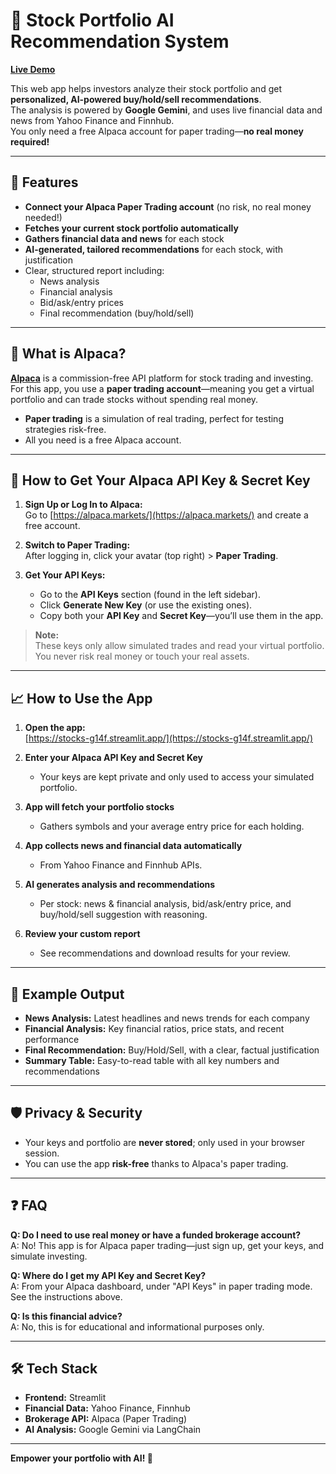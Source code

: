 # 🏦 Stock Portfolio AI Recommendation System

**[Live Demo](https://stocks-g14f.streamlit.app/)**

This web app helps investors analyze their stock portfolio and get **personalized, AI-powered buy/hold/sell recommendations**.  
The analysis is powered by **Google Gemini**, and uses live financial data and news from Yahoo Finance and Finnhub.  
You only need a free Alpaca account for paper trading—**no real money required!**

---

## 🚀 Features

- **Connect your Alpaca Paper Trading account** (no risk, no real money needed!)
- **Fetches your current stock portfolio automatically**
- **Gathers financial data and news** for each stock
- **AI-generated, tailored recommendations** for each stock, with justification
- Clear, structured report including:
  - News analysis
  - Financial analysis
  - Bid/ask/entry prices
  - Final recommendation (buy/hold/sell)

---

## 🧐 What is Alpaca?

[**Alpaca**](https://alpaca.markets/) is a commission-free API platform for stock trading and investing.  
For this app, you use a **paper trading account**—meaning you get a virtual portfolio and can trade stocks without spending real money.

- **Paper trading** is a simulation of real trading, perfect for testing strategies risk-free.
- All you need is a free Alpaca account.

---

## 📝 How to Get Your Alpaca API Key & Secret Key

1. **Sign Up or Log In to Alpaca:**  
   Go to [https://alpaca.markets/](https://alpaca.markets/) and create a free account.

2. **Switch to Paper Trading:**  
   After logging in, click your avatar (top right) > **Paper Trading**.

3. **Get Your API Keys:**  
   - Go to the **API Keys** section (found in the left sidebar).
   - Click **Generate New Key** (or use the existing ones).
   - Copy both your **API Key** and **Secret Key**—you’ll use them in the app.

> **Note:**  
> These keys only allow simulated trades and read your virtual portfolio.  
> You never risk real money or touch your real assets.

---

## 📈 How to Use the App

1. **Open the app:**  
   [https://stocks-g14f.streamlit.app/](https://stocks-g14f.streamlit.app/)

2. **Enter your Alpaca API Key and Secret Key**  
   - Your keys are kept private and only used to access your simulated portfolio.

3. **App will fetch your portfolio stocks**  
   - Gathers symbols and your average entry price for each holding.

4. **App collects news and financial data automatically**  
   - From Yahoo Finance and Finnhub APIs.

5. **AI generates analysis and recommendations**
   - Per stock: news & financial analysis, bid/ask/entry price, and buy/hold/sell suggestion with reasoning.

6. **Review your custom report**
   - See recommendations and download results for your review.

---

## 💬 Example Output

- **News Analysis:** Latest headlines and news trends for each company
- **Financial Analysis:** Key financial ratios, price stats, and recent performance
- **Final Recommendation:** Buy/Hold/Sell, with a clear, factual justification
- **Summary Table:** Easy-to-read table with all key numbers and recommendations

---

## 🛡️ Privacy & Security

- Your keys and portfolio are **never stored**; only used in your browser session.
- You can use the app **risk-free** thanks to Alpaca's paper trading.

---

## ❓ FAQ

**Q: Do I need to use real money or have a funded brokerage account?**  
A: No! This app is for Alpaca paper trading—just sign up, get your keys, and simulate investing.

**Q: Where do I get my API Key and Secret Key?**  
A: From your Alpaca dashboard, under "API Keys" in paper trading mode. See the instructions above.

**Q: Is this financial advice?**  
A: No, this is for educational and informational purposes only.

---

## 🛠️ Tech Stack

- **Frontend:** Streamlit
- **Financial Data:** Yahoo Finance, Finnhub
- **Brokerage API:** Alpaca (Paper Trading)
- **AI Analysis:** Google Gemini via LangChain

---

**Empower your portfolio with AI! 🚀**
